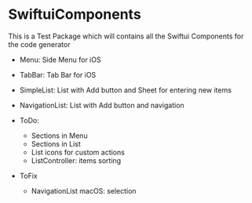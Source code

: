 # SwiftuiComponents

This is a Test Package which will contains all the Swiftui Components for the code generator

- Menu: Side Menu for iOS

- TabBar: Tab Bar for iOS

- SimpleList: List with Add button and Sheet for entering new items

- NavigationList: List with Add button and navigation

- ToDo:

    - Sections in Menu
    - Sections in List
    - List icons for custom actions 
    - ListController: items sorting

- ToFix

    - NavigationList macOS: selection
